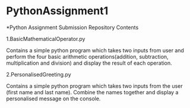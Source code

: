 # PythonAssignment1
*Python Assignment Submission Repository
Contents

1.BasicMathematicalOperator.py 

Contains a simple python program which takes two inputs from user and perform the four basic arithmetic operations(addition, subtraction, multiplication and division) and display the result of each operation.

2.PersonalisedGreeting.py

Contains a simple python program which takes two inputs from the user (first name and last name). Combine the names together and display a personalised message on the console.


